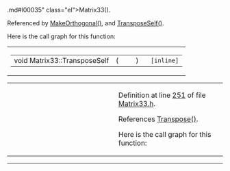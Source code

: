 .md#l00035" class="el">Matrix33()</a>.</p>
<p>Referenced by <a href="Matrix33_8h-source.md#l00080" class="el">MakeOrthogonal()</a>, and <a href="Matrix33_8h-source.md#l00251" class="el">TransposeSelf()</a>.</p>
<p>Here is the call graph for this function:</p>
<span class="image placeholder" data-original-image-src="classMatrix33_9be2484bb59f9757045dc03b05463ada_cgraph.gif" data-original-image-title="" data-border="0" usemap="#classMatrix33_9be2484bb59f9757045dc03b05463ada_cgraph_map"></span></td>
</tr>
</tbody>
</table>

<span id="9e6f899e0e0ac233a46bfbdd1ce01541" class="anchor"></span>

<table class="mdTable" data-cellpadding="2" data-cellspacing="0">
<colgroup>
<col style="width: 100%" />
</colgroup>
<tbody>
<tr>
<td class="mdRow"><table data-cellpadding="0" data-cellspacing="0" data-border="0">
<tbody>
<tr>
<td class="md" data-nowrap="" data-valign="top">void Matrix33::TransposeSelf</td>
<td class="md" data-valign="top">( </td>
<td class="mdname1" data-valign="top" data-nowrap=""></td>
<td class="md" data-valign="top"> ) </td>
<td class="md" data-nowrap=""><code> [inline]</code></td>
</tr>
</tbody>
</table></td>
</tr>
</tbody>
</table>

<table data-cellspacing="5" data-cellpadding="0" data-border="0">
<colgroup>
<col style="width: 50%" />
<col style="width: 50%" />
</colgroup>
<tbody>
<tr>
<td> </td>
<td><p>Definition at line <a href="Matrix33_8h-source.md#l00251" class="el">251</a> of file <a href="Matrix33_8h-source.md" class="el">Matrix33.h</a>.</p>
<p>References <a href="Matrix33_8h-source.md#l00244" class="el">Transpose()</a>.</p>
<p>Here is the call graph for this function:</p>
<span class="image placeholder" data-original-image-src="classMatrix33_9e6f899e0e0ac233a46bfbdd1ce01541_cgraph.gif" data-original-image-title="" data-border="0" usemap="#classMatrix33_9e6f899e0e0ac233a46bfbdd1ce01541_cgraph_map"></span></td>
</tr>
</tbody>
</table>

------------------------------------------------------------------------

